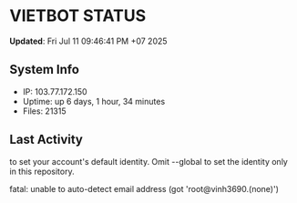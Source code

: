 # VIETBOT STATUS
**Updated**: Fri Jul 11 09:46:41 PM +07 2025

## System Info
- IP: 103.77.172.150
- Uptime: up 6 days, 1 hour, 34 minutes
- Files: 21315

## Last Activity

to set your account's default identity.
Omit --global to set the identity only in this repository.

fatal: unable to auto-detect email address (got 'root@vinh3690.(none)')
